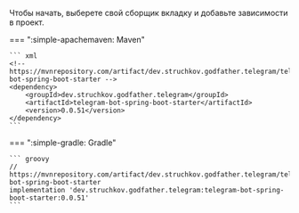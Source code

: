 Чтобы начать, выберете свой сборщик вкладку и добавьте зависимости в проект.

=== ":simple-apachemaven: Maven"

    ``` xml
    <!-- https://mvnrepository.com/artifact/dev.struchkov.godfather.telegram/telegram-bot-spring-boot-starter -->
    <dependency>
        <groupId>dev.struchkov.godfather.telegram</groupId>
        <artifactId>telegram-bot-spring-boot-starter</artifactId>
        <version>0.0.51</version>
    </dependency>
    ```

=== ":simple-gradle: Gradle"

    ``` groovy
    // https://mvnrepository.com/artifact/dev.struchkov.godfather.telegram/telegram-bot-spring-boot-starter
    implementation 'dev.struchkov.godfather.telegram:telegram-bot-spring-boot-starter:0.0.51'
    ```